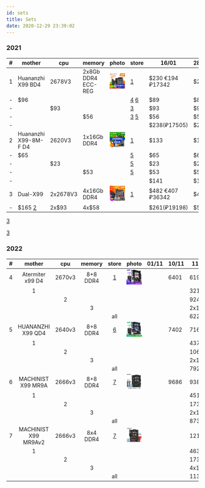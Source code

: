 ```yaml
---
id: sets
title: Sets
date: 2020-12-29 23:39:02
---
```


### 2021

| # | mother | cpu | memory | photo | store | 16/01 | 28/01 |
| --- | --- | --- | --- | --- | --- | --- | --- |
| 1 | Huananzhi X99 BD4 | 2678V3 | 2x8Gb DDR4 ECC-REG | [![](HUANANZHI-X99-BD4-DDR4-Motherboard-Set-With-Xeon-E5-2678-V3-LGA2011-3-CPU-2-8GB.webp)](HUANANZHI-X99-BD4-DDR4-Motherboard-Set-With-Xeon-E5-2678-V3-LGA2011-3-CPU-2-8GB.webp) | [1](https://www.aliexpress.com/item/4000542296880.html 'CPU Store') | $230 €194 ₽17342 | $237 |
| - | $96 |  |  |  | [4](https://www.aliexpress.com/item/1005001966780350.html "Computerman's Store") [6](https://aliexpress.ru/item/1005001639191630.html 'Motherboard manufacturer Store') | $89 | $87 |
| - |  | $93 |  |  | [3](https://www.aliexpress.com/item/33002946609.html 'Yao Yue Store') | $93 | $93 |
| - |  |  | $56 |  | [3](https://www.aliexpress.com/item/33009776003.html 'Yao Yue Store') [5](https://www.aliexpress.com/item/32601791617.html 'CPU TOP Store') | $56 | $56 |
| - |  |  |  |  |  | $238(₽17505) | $236 |
| 2 | Huananzhi X99-8M-F D4 | 2620V3 | 1x16Gb DDR4 | [![](Huananzhi-X99-8M-F-D4-E5-2620-V3-LGA2011_Q90.jpg)](Huananzhi-X99-8M-F-D4-E5-2620-V3-LGA2011_Q90.jpg) | [1](https://aliexpress.ru/item/4000931520719.html 'CPU Store') | $133 | $136 |
| - | $65 |  |  |  | [5](https://aliexpress.ru/item/4000115002701.html 'CPU TOP Store') | $65 | $65 |
| - |  | $23 |  |  | [5](https://aliexpress.ru/item/4000265198909.html 'CPU TOP Store') | $23 | $23 |
| - |  |  | $53 |  | [5](https://aliexpress.ru/item/32601791617.html 'CPU TOP Store') | $53 | $54 |
| - |  |  |  |  |  | $141 | $142 |
| 3 | Dual-X99 | 2x2678V3 | 4x16Gb DDR4 | [![](DDR4-Dual-X99-2011-3-XEON-E5-2678-V3-2-4_Q90.jpg)](DDR4-Dual-X99-2011-3-XEON-E5-2678-V3-2-4_Q90.jpg) | [1](https://aliexpress.ru/item/4001327167349.html 'CPU Store') | $482 €407 ₽36342 | $482 |
| - | $165 [2](https://aliexpress.ru/item/1005001431965342.html 'SZMZ Official Store') | 2x$93 | 4x$58 |  |  | $261(₽19198) | $567 |

[3](https://aliexpress.ru/item/4000842821384.html 'Good Luck 7 Store')

[3](https://aliexpress.ru/item/4000842821384.html 'Good Luck 7 Store')

### 2022

| # | mother | cpu | memory | store | photo | 01/11 | 10/11 | 11/11 |
| --- | :-: | :-: | :-: | :-: | --- | --- | --- | --- |
| 4 | Atermiter x99 D4 | 2670v3 | 8+8 DDR4 | [1](https://aliexpress.ru/item/4000483492857.html 'CPU Store') | [![Atermiter-x99-2670v3-8-8ddr4](Atermiter-x99-2670v3-8-8ddr4.webp)](Atermiter-x99-2670v3-8-8ddr4.webp) |  | 6401 | 6199 |
|  | 1 |  |  |  |  |  |  | 3215 |
|  |  | 2 |  |  |  |  |  | 924 |
|  |  |  | 3 |  |  |  |  | 2x1043 |
|  |  |  |  | all |  |  |  | 6225 |
| 5 | HUANANZHI X99 QD4 | 2640v3 | 8+8 DDR4 | [6](https://aliexpress.ru/item/1005004759137992.html 'atermiter Store') | [![HUANANZHI-X99-QD4-X99-XEON](HUANANZHI-X99-QD4-X99-XEON.webp)](HUANANZHI-X99-QD4-X99-XEON.webp) |  | 7402 | 7169 |
|  | 1 |  |  |  |  |  |  | 4373 |
|  |  | 2 |  |  |  |  |  | 1066 |
|  |  |  | 3 |  |  |  |  | 2x1241 |
|  |  |  |  | all |  |  |  | 7921 |
| 6 | MACHINIST X99 MR9A | 2666v3 | 8+8 DDR4 | [7](https://aliexpress.ru/item/1005004029196934.html 'MACHINIST official Store') | [![X99-ATX-MR9A-2666v3-16gb](X99-ATX-MR9A-2666v3-16gb.webp)](X99-ATX-MR9A-2666v3-16gb.webp) |  | 9686 | 9381 |
|  | 1 |  |  |  |  |  |  | 4518 |
|  |  | 2 |  |  |  |  |  | 1739 |
|  |  |  | 3 |  |  |  |  | 2x1241 |
|  |  |  |  | all |  |  |  | 8739 |
| 7 | MACHINIST X99 MR9Av2 | 2666v3 | 8x4 DDR4 | [7](https://aliexpress.ru/item/1005004695673494.html 'MACHINIST official Store') | [![MACHINIST-X99-Xeon-E5-2666-V3](MACHINIST-X99-Xeon-E5-2666-V3.webp)](MACHINIST-X99-Xeon-E5-2666-V3.webp) |  |  | 12143 |
|  | 1 |  |  |  |  |  |  | 4636 |
|  |  | 2 |  |  |  |  |  | 1739 |
|  |  |  | 3 |  |  |  |  | 4x1241 |
|  |  |  |  | all |  |  |  | 11342 |
